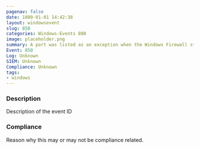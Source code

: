 ```yaml
---
pagenav: false
date: 1800-01-01 14:42:38
layout: windowsevent
slug: 850
categories: Windows-Events 800
image: placeholder.png
summary: A port was listed as an exception when the Windows Firewall started
Event: 850
Log: Unknown
SIEM: Unknown
Compliance: Unknown
tags:
- windows
---
```


### Description

Description of the event ID

### Compliance

Reason why this may or may not be compliance related.
